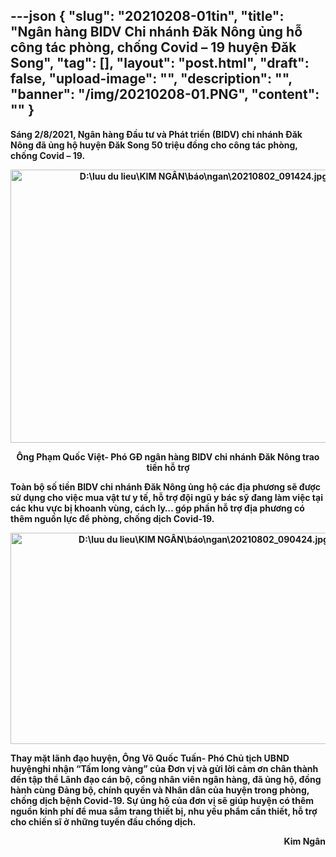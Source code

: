 ---json
{
    "slug": "20210208-01tin",
    "title": "Ngân hàng BIDV Chi nhánh Đăk Nông ủng hỗ công tác phòng, chống Covid – 19 huyện Đăk Song",
    "tag": [],
    "layout": "post.html",
    "draft": false,
    "upload-image": "",
    "description": "",
    "banner": "/img/20210208-01.PNG",
    "__content__": ""
}
---
<p><strong>S&aacute;ng 2/8/2021, Ng&acirc;n h&agrave;ng Đầu tư v&agrave; Ph&aacute;t triển (BIDV) chi nh&aacute;nh Đăk N&ocirc;ng đ&atilde; ủng hộ huyện Đăk Song 50 triệu đồng cho c&ocirc;ng t&aacute;c ph&ograve;ng, chống Covid &ndash; 19.&nbsp;</strong></p>

<p style="text-align:center"><strong><img alt="D:\luu du lieu\KIM NGÂN\báo\ngan\20210802_091424.jpg" src="https://lh6.googleusercontent.com/1hDQNcGyNFFCBu8Freks5BQiyEWiqNtkNbPI4zQvdznGDjop1dnxND5_u20128z04fCs1f-KRPG4RL11RlKOmCJj5rTpFwrDkYrQLSTpX_iai_X2yjpi9hwiK6F88gl5-PveuYE" style="height:437px; width:602px" /></strong></p>

<p style="text-align:center"><strong>&Ocirc;ng Phạm Quốc Việt- Ph&oacute; GĐ ng&acirc;n h&agrave;ng BIDV chi nh&aacute;nh Đăk N&ocirc;ng trao tiền hỗ trợ</strong></p>

<p><strong>To&agrave;n bộ số tiền BIDV chi nh&aacute;nh Đăk N&ocirc;ng ủng hộ c&aacute;c địa phương sẽ được sử dụng cho việc mua vật tư y tế, hỗ trợ đội ngũ y b&aacute;c sỹ đang l&agrave;m việc tại c&aacute;c khu vực bị khoanh v&ugrave;ng, c&aacute;ch ly&hellip; g&oacute;p phần hỗ trợ địa phương c&oacute; th&ecirc;m nguồn lực để ph&ograve;ng, chống dịch Covid-19.</strong></p>

<p style="text-align:center"><strong><img alt="D:\luu du lieu\KIM NGÂN\báo\ngan\20210802_090424.jpg" src="https://lh3.googleusercontent.com/VEQ5HmhBuac6kPZ0bOd4N-c24ELHw8rOStf3BC7o2xhDxP_W821XZ9Et8d3Mix8rDLFhAmKA2rMTNPXGGp8XD0pwzLfZ1iQ9cHfRvS34spjBl8e_943qRcIDVOB45eT8AcjHqZI" style="height:338px; width:602px" /></strong></p>

<p><strong>Thay mặt l&atilde;nh đạo huyện, &Ocirc;ng V&otilde; Quốc Tuấn- Ph&oacute; Chủ tịch UBND huyệnghi nhận &ldquo;Tấm long v&agrave;ng&rdquo; của Đơn vị v&agrave; gửi lời cảm ơn ch&acirc;n th&agrave;nh đến tập thể L&atilde;nh đạo c&aacute;n bộ, c&ocirc;ng nh&acirc;n vi&ecirc;n ng&acirc;n h&agrave;ng, đ&atilde; ủng hộ, đồng h&agrave;nh c&ugrave;ng Đảng bộ, ch&iacute;nh quyền v&agrave; Nh&acirc;n d&acirc;n của huyện trong ph&ograve;ng, chống dịch bệnh Covid-19. Sự ủng hộ của đơn vị sẽ gi&uacute;p huyện c&oacute; th&ecirc;m nguồn kinh ph&iacute; để mua sắm trang thiết bị, nhu yếu phẩm cần thiết, hỗ trợ cho chiến sĩ ở những tuyến đầu chống dịch.</strong></p>

<p style="text-align:right"><strong>Kim Ng&acirc;n</strong></p>

